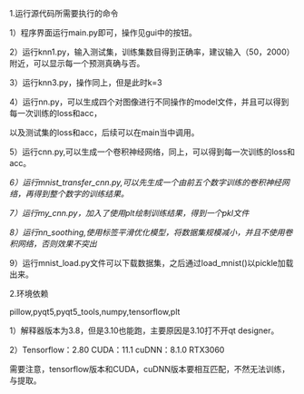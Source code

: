 1.运行源代码所需要执行的命令

1）程序界面运行main.py即可，操作见gui中的按钮。

2）运行knn1.py，输入测试集，训练集数目得到正确率，建议输入（50，2000）附近，可以显示每一个预测真确与否。

3）运行knn3.py，操作同上，但是此时k=3

4）运行nn.py，可以生成四个对图像进行不同操作的model文件，并且可以得到每一次训练的loss和acc，

以及测试集的loss和acc，后续可以在main当中调用。

5）运行cnn.py,可以生成一个卷积神经网络，同上，可以得到每一次训练的loss和acc。

*6）运行mnist_transfer_cnn.py,可以先生成一个由前五个数字训练的卷积神经网络，再得到整个数字的训练结果。*

*7）运行my_cnn.py，加入了使用plt绘制训练结果，得到一个pkl文件*

*8）运行nn_soothing,使用标签平滑优化模型，将数据集规模减小，并且不使用卷积网络，否则效果不突出*

9）运行mnist_load.py文件可以下载数据集，之后通过load_mnist()以pickle加载出来。

2.环境依赖

pillow,pyqt5,pyqt5_tools,numpy,tensorflow,plt

1）解释器版本为3.8，但是3.10也能跑，主要原因是3.10打不开qt designer。

2）Tensorflow：2.80 CUDA：11.1 cuDNN：8.1.0 RTX3060

需要注意，tensorflow版本和CUDA，cuDNN版本要相互匹配，不然无法训练，与提取。
